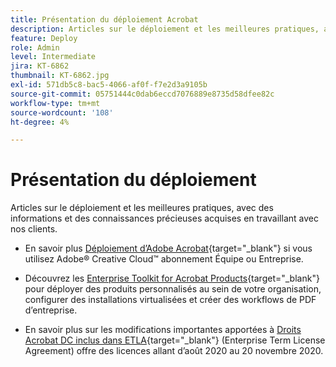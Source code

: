 ```yaml
---
title: Présentation du déploiement Acrobat
description: Articles sur le déploiement et les meilleures pratiques, avec des informations et des connaissances précieuses acquises en travaillant avec nos clients
feature: Deploy
role: Admin
level: Intermediate
jira: KT-6862
thumbnail: KT-6862.jpg
exl-id: 571db5c8-bac5-4066-af0f-f7e2d3a9105b
source-git-commit: 05751444c0dab6eccd7076889e8735d58dfee82c
workflow-type: tm+mt
source-wordcount: '108'
ht-degree: 4%

---
```


# Présentation du déploiement

Articles sur le déploiement et les meilleures pratiques, avec des informations et des connaissances précieuses acquises en travaillant avec nos clients.

* En savoir plus [Déploiement d’Adobe Acrobat](https://helpx.adobe.com/enterprise/using/deploying-acrobat.html){target="_blank"} si vous utilisez Adobe® Creative Cloud™ abonnement Équipe ou Entreprise.

* Découvrez les [Enterprise Toolkit for Acrobat Products](https://www.adobe.com/fr/devnet-docs/acrobatetk/index.html){target="_blank"} pour déployer des produits personnalisés au sein de votre organisation, configurer des installations virtualisées et créer des workflows de PDF d’entreprise.

* En savoir plus sur les modifications importantes apportées à [Droits Acrobat DC inclus dans ETLA](signentitlementchanges.md){target="_blank"} (Enterprise Term License Agreement) offre des licences allant d’août 2020 au 20 novembre 2020.
